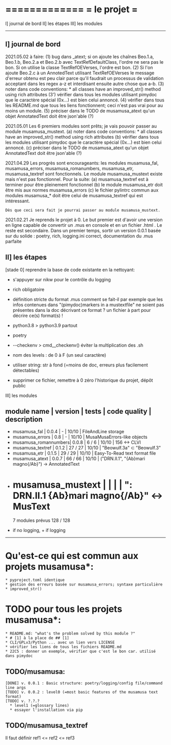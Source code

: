 =============
= le projet =
=============
I] journal de bord
II] les étapes
III] les modules

-------------------------------------------------------------------------------    

I] journal de bord
------------------
2021.05.02
à faire:
    (1) bug dans _atext; si on ajoute les chaînes Beo.1.a, Beo.1.b, Beo.2.a et Beo.2.b avec TextRefDefaultClass,
       l'ordre ne sera pas le bon. Si on utilise la classe TextRefOEVerses, l'ordre est bon.
    (2) Si l'on ajoute Beo.2.c à un AnnotedText utilisant TextRefOEVerses le message d'erreur obtenu
       est peu clair parce qu'il faudrait un processus de validation acceptant dans les regex a-z et 
       interdisant ensuite autre chose que a-b.
    (3) noter dans code conventions: * all classes have an improved_str() method using rich attributes
    (3') vérifier dans tous les modules utilisant pimydoc que le caractère spécial (0x...) est bien
         celui annoncé.
    (4) vérifier dans tous les README.md que tous les liens fonctionnent; ceci n'est pas vrai pour au moins
        un module.
    (5) préciser dans le TODO de musamusa_atext qu'un objet AnnotatedText doit être json'able (?)

2021.05.01
    Les 6 premiers modules sont prêts; je vais pouvoir passer au module musamusa_mustext.
    (a) noter dans code conventions: * all classes have an improved_str() method using rich attributes
    (b) vérifier dans tous les modules utilisant pimydoc que le caractère spécial (0x...) est bien
        celui annoncé.
    (c) préciser dans le TODO de musamusa_atext qu'un objet AnnotatedText doit être json'able (?)

2021.04.29
    Les progrès sont encourageants: les modules musamusa_fal, musamusa_errors, 
    musamusa_romanumbers, musamusa_etr, musamusa_textref sont fonctionnels.
    Le module musamusa_mustext existe mais n'est pas fonctionnel.
    Pour la suite: 
    (a) musamusa_textref est à terminer pour être pleinement fonctionnel
    (b) le module musamusa_etr doit être mis aux normes musamusa_errors
    (c) le fichier pylintrc commun aux modules musamusa_* doit être
        celui de musamusa_textref qui est intéressant.
        
    Dès que ceci sera fait je pourrai passer au module musamusa_mustext.

2021.02.21
    Je reprends le projet à 0.
    Le but premier est d'avoir une version en ligne capable de convertir un .mus
    en console et en un fichier .html . Le reste est secondaire.
    Dans un premier temps, sortir un version 0.0.1 basée sur du solide : poetry, rich,
    logging.ini correct, documentation du .mus parfaite        

II] les étapes
--------------
[stade 0] reprendre la base de code existante en la nettoyant:
  - s'appuyer sur nikw pour le contrôle du logging
  - rich obligatoire
  - définition stricte du format .mus
    comment se fait-il par exemple que les infos contenues dans "(pimydoc)markers in a mustextfile"
    ne soient pas présentes dans la doc décrivant ce format ?
    un fichier à part pour décrire ce(s) format(s) !
  - python3.8 > python3.9 partout
  - poetry
  - --checkenv > cmd__checkenv()
    éviter la multiplication des .sh
  - nom des levels : de 0 à F (un seul caractère)
  - utiliser string: str à fond (=moins de doc, erreurs plus facilement détectables)

      
- supprimer ce fichier, remettre à 0 zéro l'historique du projet, dépôt public


III] les modules

   module name          | version | tests     | code quality | description
   ----------------------------------------------------------------------------------------------------------------
-  musamusa_fal         | 0.0.4   |     -     | 10/10        | FileAndLine storage
-  musamusa_errors      | 0.8     |     -     | 10/10        | MusaMusaErrors-like objects
-  musamusa_romannumbers| 0.0.8   |   6 /   6 | 10/10        | 156 <-> CLVI
-  musamusa_textref     | 0.1.2   |  27 /  27 | 10/10        | "Beowulf.3a" ⊂ "Beowulf.3"
-  musamusa_etr         | 0.1.5   |  29 /  29 | 10/10        | Easy-To-Read text format file
-  musamusa_atext       | 0.0.7   |  66 /  66 | 10/10        | ("DRN.II.1", "{Ab}mari magno{/Ab}") -> AnnotatedText
+  musamusa_mustext     |         |           |              | ": DRN.II.1 {Ab}mari magno{/Ab}" <-> MusText
   =================================================================================================================
   7 modules prévus                 128 / 128 
   
- if no logging, + if logging

*******************************************************************************
# Qu'est-ce qui est commun aux projets musamusa*:

    * pyproject.toml identique
    * gestion des erreurs basée sur musamusa_errors; syntaxe particulière
    * improved_str()

# TODO pour tous les projets musamusa*:

    * README.md: "what's the problem solved by this module ?"
    * # [1] à la place de ## [1]
    * CLI/GPLv3/Python ... avec un lien vers LICENSE
    * vérifier les liens de tous les fichiers README.md
    * 22C5 : donner un exemple, vérifier que c'est le bon car. utilisé dans pimydoc

## TODO/musamusa:

```
[DONE] v. 0.0.1 : Basic structure: poetry/logging/config file/command line args
[TODO] v. 0.0.2 : level0 (=most basic features of the musamusa text format)
[TODO] v. ?.?.?
  * level1 (=glossary lines)
  * essayer l'installation via pip
```

## TODO/musamusa_textref

Il faut définir ref1 <= ref2 <= ref3
